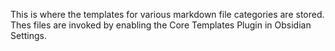 This is where the templates for various markdown file categories are stored. Thes files are invoked by enabling the Core Templates Plugin in Obsidian Settings.
